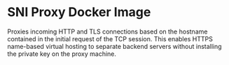 # SNI Proxy Docker Image

Proxies incoming HTTP and TLS connections based on the hostname contained in the initial request of the TCP session. This enables HTTPS name-based virtual hosting to separate backend servers without installing the private key on the proxy machine.
